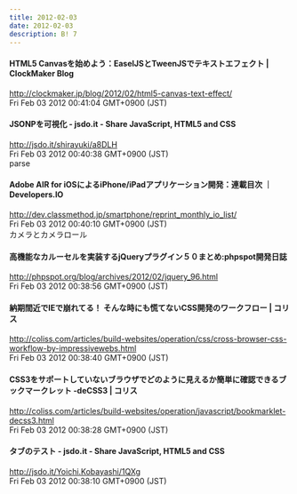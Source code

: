 ```yaml
---
title: 2012-02-03
date: 2012-02-03
description: B! 7
---
```


####   HTML5 Canvasを始めよう：EaselJSとTweenJSでテキストエフェクト | ClockMaker Blog
http://clockmaker.jp/blog/2012/02/html5-canvas-text-effect/<br>
Fri Feb 03 2012 00:41:04 GMT+0900 (JST)<br>


#### JSONPを可視化 - jsdo.it - Share JavaScript, HTML5 and CSS
http://jsdo.it/shirayuki/a8DLH<br>
Fri Feb 03 2012 00:40:38 GMT+0900 (JST)<br>
parse


#### Adobe AIR for iOSによるiPhone/iPadアプリケーション開発：連載目次 ｜ Developers.IO
http://dev.classmethod.jp/smartphone/reprint_monthly_io_list/<br>
Fri Feb 03 2012 00:40:10 GMT+0900 (JST)<br>
カメラとカメラロール


#### 高機能なカルーセルを実装するjQueryプラグイン５０まとめ:phpspot開発日誌
http://phpspot.org/blog/archives/2012/02/jquery_96.html<br>
Fri Feb 03 2012 00:38:56 GMT+0900 (JST)<br>


####   納期間近でIEで崩れてる！ そんな時にも慌てないCSS開発のワークフロー | コリス
http://coliss.com/articles/build-websites/operation/css/cross-browser-css-workflow-by-impressivewebs.html<br>
Fri Feb 03 2012 00:38:40 GMT+0900 (JST)<br>


####   CSS3をサポートしていないブラウザでどのように見えるか簡単に確認できるブックマークレット -deCSS3 | コリス
http://coliss.com/articles/build-websites/operation/javascript/bookmarklet-decss3.html<br>
Fri Feb 03 2012 00:38:28 GMT+0900 (JST)<br>


#### タブのテスト - jsdo.it - Share JavaScript, HTML5 and CSS
http://jsdo.it/Yoichi.Kobayashi/1QXg<br>
Fri Feb 03 2012 00:38:10 GMT+0900 (JST)<br>


